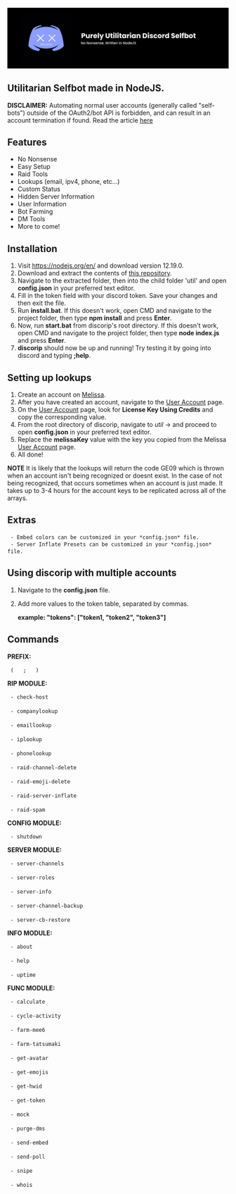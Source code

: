 ![discorip](./resources/banner.jpg)
## Utilitarian Selfbot made in NodeJS.

**DISCLAIMER:** Automating normal user accounts (generally called "self-bots") outside of the OAuth2/bot API is forbidden, and can result in an account termination if found. Read the article [here](https://support.discord.com/hc/en-us/articles/115002192352-Automated-user-accounts-self-bots-)

## Features
- No Nonsense
- Easy Setup
- Raid Tools
- Lookups (email, ipv4, phone, etc...)
- Custom Status
- Hidden Server Information
- User Information
- Bot Farming
- DM Tools
- More to come!

## Installation 

1. Visit https://nodejs.org/en/ and download version 12.19.0.
2. Download and extract the contents of [this repository](https://github.com/maraudery/discorip/).
3. Navigate to the extracted folder, then into the child folder 'util' and open **config.json** in your preferred text editor.
4. Fill in the token field with your discord token. Save your changes and then exit the file.
5. Run **install.bat**. If this doesn't work, open CMD and navigate to the project folder, then type **npm install** and press **Enter**.
6. Now, run **start.bat** from discorip's root directory. If this doesn't work, open CMD and navigate to the project folder, then type **node index.js** and press **Enter**.
7. **discorip** should now be up and running! Try testing it by going into discord and typing **;help**.

## Setting up lookups

1. Create an account on [Melissa](https://www.melissa.com/).
2. After you have created an account, navigate to the [User Account](https://www.melissa.com/user/user_account.aspx) page.
3. On the [User Account](https://www.melissa.com/user/user_account.aspx) page, look for **License Key Using Credits** and copy the corresponding value.
4. From the root directory of discorip, navigate to *util* -> and proceed to open **config.json** in your preferred text editor.
5. Replace the **melissaKey** value with the key you copied from the Melissa [User Account](https://www.melissa.com/user/user_account.aspx) page.
6. All done!

**NOTE**
It is likely that the lookups will return the code GE09 which is thrown when an account isn't being recognized or doesnt exist. In the case of not being recognized, that occurs sometimes when an account is just made. It takes up to 3-4 hours for the account keys to be replicated across all of the arrays.

## Extras

     - Embed colors can be customized in your *config.json* file.
     - Server Inflate Presets can be customized in your *config.json* file.

## Using discorip with multiple accounts

1. Navigate to the **config.json** file.
2. Add more values to the token table, separated by commas.

      **example: "tokens": ‎‎["token1, "token2", "token3"]‎‎**

## Commands
**PREFIX:** 
     
     (   ;   )

**RIP MODULE:**
     
     - check-host
     
     - companylookup
     
     - emaillookup
     
     - iplookup
     
     - phonelookup
     
     - raid-channel-delete
     
     - raid-emoji-delete
     
     - raid-server-inflate
     
     - raid-spam

**CONFIG MODULE:**
     
     - shutdown

**SERVER MODULE:**
     
     - server-channels
     
     - server-roles
     
     - server-info
     
     - server-channel-backup
     
     - server-cb-restore

**INFO MODULE:**
     
     - about
     
     - help
     
     - uptime
     
**FUNC MODULE:**
     
     - calculate
     
     - cycle-activity
     
     - farm-mee6
     
     - farm-tatsumaki
     
     - get-avatar
     
     - get-emojis
     
     - get-hwid
     
     - get-token
     
     - mock
     
     - purge-dms
     
     - send-embed
     
     - send-poll
     
     - snipe
     
     - whois
     

